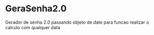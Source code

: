 # GeraSenha2.0
Gerador de senha 2.0 passando objeto de date para funcao realizar o calculo com qualquer data
